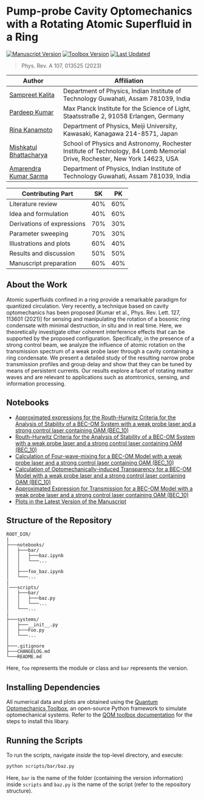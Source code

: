 # Pump-probe Cavity Optomechanics with a Rotating Atomic Superfluid in a Ring

[![Manuscript Version](https://img.shields.io/badge/version-3.5-red?style=for-the-badge)](https://doi.org/10.1103/PhysRevA.107.013525)
[![Toolbox Version](https://img.shields.io/badge/qom-v1.0.1-red?style=for-the-badge)](https://sampreet.github.io/qom-docs/v1.0.1)
[![Last Updated](https://img.shields.io/github/last-commit/sampreet/omit_bec?style=for-the-badge)](https://github.com/sampreet/omit_bec/blob/master/CHANGELOG.md)

> Phys. Rev. A 107, 013525 (2023)

Author | Affiliation
------------ | -------------
[Sampreet Kalita](https://www.iitg.ac.in/stud/sampreet/) | Department of Physics, Indian Institute of Technology Guwahati, Assam 781039, India
[Pardeep Kumar](https://scholar.google.com/citations?user=CFIPlp8AAAAJ) | Max Planck Institute for the Science of Light, Staatsstraße 2, 91058 Erlangen, Germany
[Rina Kanamoto](https://www.isc.meiji.ac.jp/~kanamoto/rinakanamoto_en.html) | Department of Physics, Meiji University, Kawasaki, Kanagawa 214-8571, Japan
[Mishkatul Bhattacharya](https://scholar.google.com/citations?user=5gCcMuMAAAAJ) | School of Physics and Astronomy, Rochester Institute of Technology, 84 Lomb Memorial Drive, Rochester, New York 14623, USA
[Amarendra Kumar Sarma](https://www.iitg.ac.in/aksarma/) | Department of Physics, Indian Institute of Technology Guwahati, Assam 781039, India

Contributing Part | SK | PK
------------ | ------------ | -------------
Literature review | 40% | 60%
Idea and formulation | 40% | 60%
Derivations of expressions | 70% | 30%
Parameter sweeping | 70% | 30%
Illustrations and plots | 60% | 40%
Results and discussion | 50% | 50%
Manuscript preparation | 60% | 40%

## About the Work

Atomic superfluids confined in a ring provide a remarkable paradigm for quantized circulation.
Very recently, a technique based on cavity optomechanics has been proposed [Kumar et al., Phys. Rev. Lett. 127, 113601 (2021)] for sensing and manipulating the rotation of a bosonic ring condensate with minimal destruction, in situ and in real time.
Here, we theoretically investigate other coherent interference effects that can be supported by the proposed configuration.
Specifically, in the presence of a strong control beam, we analyze the influence of atomic rotation on the transmission spectrum of a weak probe laser through a cavity containing a ring condensate.
We present a detailed study of the resulting narrow probe transmission profiles and group delay and show that they can be tuned by means of persistent currents.
Our results explore a facet of rotating matter waves and are relevant to applications such as atomtronics, sensing, and information processing.

## Notebooks

* [Approximated expressions for the Routh-Hurwitz Criteria for the Analysis of Stability of a BEC-OM System with a weak probe laser and a strong control laser containing OAM (BEC_10)](notebooks/bec_10_dynamical_stability_approx.ipynb)
* [Routh-Hurwitz Criteria for the Analysis of Stability of a BEC-OM System with a weak probe laser and a strong control laser containing OAM (BEC_10)](notebooks/bec_10_dynamical_stability.ipynb)
* [Calculation of Four-wave-mixing for a BEC-OM Model with a weak probe laser and a strong control laser containing OAM (BEC_10)](notebooks/bec_10_four_wave_mixing.ipynb)
* [Calculation of Optomechanically-induced Transparency for a BEC-OM Model with a weak probe laser and a strong control laser containing OAM (BEC_10)](notebooks/bec_10_induced_transparency.ipynb)
* [Approximated Expression for Transmission for a BEC-OM Model with a weak probe laser and a strong control laser containing OAM (BEC_10)](notebooks/bec_10_transmission_approx.ipynb)
* [Plots in the Latest Version of the Manuscript](notebooks/v3.5_qom-v1.0.1/plots.ipynb)

## Structure of the Repository

```
ROOT_DIR/
|
├───notebooks/
│   ├───bar/
│   │   ├───baz.ipynb
│   │   └───...
│   │
│   ├───foo_baz.ipynb
│   └───...
|
│───scripts/
│   ├───bar/
│   │   ├───baz.py
│   │   └───...
│   └───...
|
├───systems/
│   ├───__init__.py
│   ├───Foo.py
│   └───...
│
├───.gitignore
├───CHANGELOG.md
└───README.md
```

Here, `foo` represents the module or class and `bar` represents the version.

## Installing Dependencies

All numerical data and plots are obtained using the [Quantum Optomechanics Toolbox](https://github.com/sampreet/qom), an open-source Python framework to simulate optomechanical systems.
Refer to the [QOM toolbox documentation](https://sampreet.github.io/qom-docs/v1.0.1) for the steps to install this libary.

## Running the Scripts

To run the scripts, navigate *inside* the top-level directory, and execute:

```bash
python scripts/bar/baz.py
```

Here, `bar` is the name of the folder (containing the version information) inside `scripts` and `baz.py` is the name of the script (refer to the repository structure).